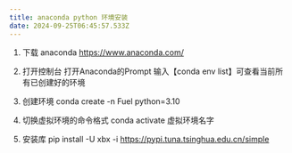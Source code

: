 ```yaml
---
title: anaconda python 环境安装
date: 2024-09-25T06:45:57.533Z
---
```




1. 下载 anaconda
https://www.anaconda.com/

2.  打开控制台 打开Anaconda的Prompt
输入【conda env list】可查看当前所有已创建好的环境

3.  创建环境
  conda create -n Fuel python=3.10

4. 切换虚拟环境的命令格式
conda activate 虚拟环境名字

5. 安装库
pip install -U xbx -i https://pypi.tuna.tsinghua.edu.cn/simple


